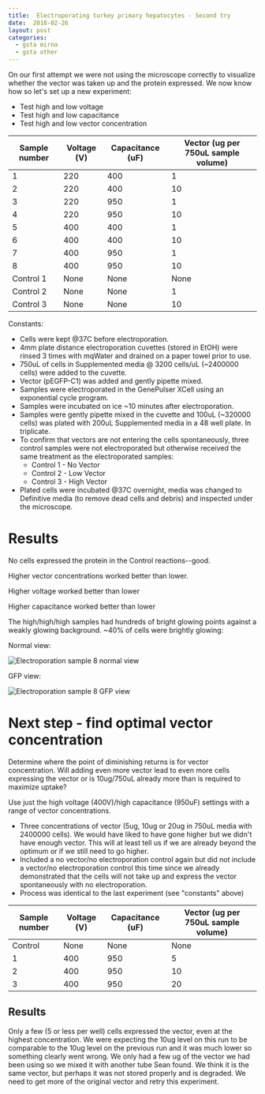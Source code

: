 ```yaml
---
title:  Electroporating turkey primary hepatocytes - Second try
date:  2018-02-26
layout: post
categories:
  - gsta mirna
  - gsta other
---
```

On our first attempt we were not using the microscope correctly to visualize whether the vector was taken up and the protein expressed. We now know how so let's set up a new experiment:
  * Test high and low voltage
  * Test high and low capacitance
  * Test high and low vector concentration

| Sample number | Voltage (V) | Capacitance (uF) | Vector (ug per 750uL sample volume) |
| ------------- | ----------- | ---------------- | ----------------------------------- |
| 1 | 220 | 400 | 1 |
| 2 | 220 | 400 | 10 |
| 3 | 220 | 950 | 1 |
| 4 | 220 | 950 | 10 |
| 5 | 400 | 400 | 1 |
| 6 | 400 | 400 | 10 |
| 7 | 400 | 950 | 1 |
| 8 | 400 | 950 | 10 |
| Control 1 | None | None | None |
| Control 2 | None | None | 1 |
| Control 3 | None | None | 10 |

Constants:
  * Cells were kept @37C before electroporation.
  * 4mm plate distance electroporation cuvettes (stored in EtOH) were rinsed 3 times with mqWater and drained on a paper towel prior to use.
  * 750uL of cells in Supplemented media @ 3200 cells/uL (~2400000 cells) were added to the cuvette.
  * Vector (pEGFP-C1) was added and gently pipette mixed.
  * Samples were electroporated in the GenePulser XCell using an exponential cycle program.
  * Samples were incubated on ice ~10 minutes after electroporation.
  * Samples were gently pipette mixed in the cuvette and 100uL (~320000 cells) was plated with 200uL Supplemented media in a 48 well plate. In triplicate.
  * To confirm that vectors are not entering the cells spontaneously, three control samples were not electroporated but otherwise received the same treatment as the electroporated samples:
    - Control 1 - No Vector
    - Control 2 - Low Vector
    - Control 3 - High Vector
  * Plated cells were incubated @37C overnight, media was changed to Definitive media (to remove dead cells and debris) and inspected under the microscope.

# Results

No cells expressed the protein in the Control reactions--good.

Higher vector concentrations worked better than lower.

Higher voltage worked better than lower

Higher capacitance worked better than lower

The high/high/high samples had hundreds of bright glowing points against a weakly glowing background. ~40% of cells were brightly glowing:

Normal view:

![Electroporation sample 8 normal view][image1]

GFP view:

![Electroporation sample 8 GFP view][image2]

# Next step - find optimal vector concentration

Determine where the point of diminishing returns is for vector concentration. Will adding even more vector lead to even more cells expressing the vector or is 10ug/750uL already more than is required to maximize uptake?

Use just the high voltage (400V)/high capacitance (950uF) settings with a range of vector concentrations.

  * Three concentrations of vector (5ug, 10ug or 20ug in 750uL media with 2400000 cells). We would have liked to have gone higher but we didn't have enough vector. This will at least tell us if we are already beyond the optimum or if we still need to go higher.
  * Included a no vector/no electroporation control again but did not include a vector/no electroporation control this time since we already demonstrated that the cells will not take up and express the vector spontaneously with no electroporation.
  * Process was identical to the last experiment (see "constants" above)

| Sample number | Voltage (V) | Capacitance (uF) | Vector (ug per 750uL sample volume) |
| ------------- | ----------- | ---------------- | ----------------------------------- |
| Control  | None | None | None |
| 1 | 400 | 950 | 5 |
| 2 | 400 | 950 | 10 |
| 3 | 400 | 950 | 20 |

## Results

Only a few (5 or less per well) cells expressed the vector, even at the highest concentration. We were expecting the 10ug level on this run to be comparable to the 10ug level on the previous run and it was much lower so something clearly went wrong. We only had a few ug of the vector we had been using so we mixed it with another tube Sean found. We think it is the same vector, but perhaps it was not stored properly and is degraded. We need to get more of the original vector and retry this experiment.

[image1]: {{site.image_path}}Electroporation_Sample_8_normal_view.jpg
[image2]: {{site.image_path}}Electroporation_Sample_8_GFP_view.jpg
